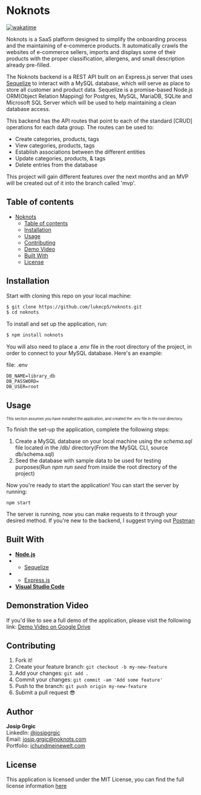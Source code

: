 # Noknots
[![wakatime](https://wakatime.com/badge/github/lukecp5/noknots.svg)](https://wakatime.com/badge/github/lukecp5/noknots)    

Noknots is a SaaS platform designed to simplify the onboarding process and the maintaining of e-commerce products. It automatically crawls the websites of e-commerce sellers, imports and displays some of their products with the proper classification, allergens, and small description already pre-filled. 

The Noknots backend is a REST API built on an Express.js server that uses [Sequelize](https://sequelize.org/master/) to interact with a MySQL database, which will serve as place to store all customer and product data. Sequelize is a promise-based Node.js ORM(Object Relation Mapping) for Postgres, MySQL, MariaDB, SQLite and Microsoft SQL Server which will be used to help maintaining a clean database access.

This backend has the API routes that point to each of the standard [CRUD] operations for each data group. The routes can be used to:
- Create categories, products, tags
- View categories, products, tags
- Establish associations between the different entities
- Update categories, products, & tags
- Delete entries from the database

This project will gain different features over the next months and an MVP will be created out of it into the branch called 'mvp'.


## **Table of contents**

- [Noknots](#noknots)
  - [Table of contents](#table-of-contents)
  - [Installation](#installation)
  - [Usage](#usage)
  - [Contributing](#contributing)
  - [Demo Video](#demonstration-video)
  - [Built With](#built-with)
  - [License](#license)

## **Installation**

Start with cloning this repo on your local machine:

```sh
$ git clone https://github.com/lukecp5/noknots.git
$ cd noknots
```

To install and set up the application, run:
```sh
$ npm install noknots
```

You will also need to place a .env file in the root directory of the project, in order to connect to your MySQL database. Here's an example:

file: .env
```
DB_NAME=library_db
DB_PASSWORD=
DB_USER=root
```


## **Usage**
<sub><sup>This section assumes you have installed the application, and created the .env file in the root directory.</sub></sup>

To finish the set-up the application, complete the following steps:
1. Create a MySQL database on your local machine using the *schema.sql* file located in the /db/ directory(From the MySQL CLI, source db/schema.sql)
2. Seed the database with sample data to be used for testing purposes(Run *npm run seed* from inside the root directory of the project)

Now you're ready to start the application! You can start the server by running: 
```
npm start
```

The server is running, now you can make requests to it through your desired method. If you're new to the backend, I suggest trying out [Postman](postman.com)



## **Built With**
* [**Node.js**](https://nodejs.org/en/about/)
*  - [Sequelize](https://www.npmjs.com/package/sequelize)
*  - [Express.js](https://www.npmjs.com/package/express)
* [**Visual Studio Code**](https://code.visualstudio.com/)



## **Demonstration Video**
If you'd like to see a full demo of the application, please visit the following link: [Demo Video on Google Drive](https://drive.google.com/file/d/1gdSIFayRsXjm4BekD5eJcBi1v77JLgIB/view?usp=sharing)


## **Contributing**

1.  Fork it!
2.  Create your feature branch: `git checkout -b my-new-feature`
3.  Add your changes: `git add .`
4.  Commit your changes: `git commit -am 'Add some feature'`
5.  Push to the branch: `git push origin my-new-feature`
6.  Submit a pull request :sunglasses:


## **Author**
**Josip Grgic**   
LinkedIn: [@josipgrgic](https://www.linkedin.com/in/luke-poirrier)  
Email: [josip.grgic@noknots.com](mailto:josip.grgic@noknots.com)  
Portfolio: [ichundmeinewelt.com](http://ichundmeinewelt.com)  


## **License**
This application is licensed under the MIT License, you can find the full license information [here](http://github.com/lukecp5/noknots/LICENSE.txt)
```